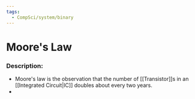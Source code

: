 ```yaml
---
tags:
  - CompSci/system/binary
---
```

# Moore's Law
### Description:
- Moore's law is the observation that the number of [[Transistor]]s in an [[Integrated Circuit|IC]] doubles about every two years. 
- 
